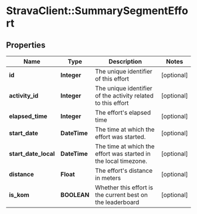 # StravaClient::SummarySegmentEffort

## Properties
Name | Type | Description | Notes
------------ | ------------- | ------------- | -------------
**id** | **Integer** | The unique identifier of this effort | [optional] 
**activity_id** | **Integer** | The unique identifier of the activity related to this effort | [optional] 
**elapsed_time** | **Integer** | The effort&#39;s elapsed time | [optional] 
**start_date** | **DateTime** | The time at which the effort was started. | [optional] 
**start_date_local** | **DateTime** | The time at which the effort was started in the local timezone. | [optional] 
**distance** | **Float** | The effort&#39;s distance in meters | [optional] 
**is_kom** | **BOOLEAN** | Whether this effort is the current best on the leaderboard | [optional] 


